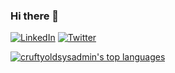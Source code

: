 ### Hi there 👋

<!--
**cruftyoldsysadmin/cruftyoldsysadmin** is a ✨ _special_ ✨ repository because its `README.md` (this file) appears on your GitHub profile.

Here are some ideas to get you started:

- 🔭 I’m currently working on ...
- 🌱 I’m currently learning ...
- 👯 I’m looking to collaborate on ...
- 🤔 I’m looking for help with ...
- 💬 Ask me about ...
- 📫 How to reach me: ...
- 😄 Pronouns: ...
- ⚡ Fun fact: ...
-->

[![LinkedIn](https://img.shields.io/badge/linkedin-%230077B5.svg?style=for-the-badge&logo=linkedin&logoColor=white)](https://www.linkedin.com/in/cruftyoldsysadmin)
[![Twitter](https://img.shields.io/badge/NomadicDrummer-%231DA1F2.svg?style=for-the-badge&logo=Twitter&logoColor=white)](https://twitter.com/NomadicDrummer)

[![cruftyoldsysadmin's top languages](https://github-readme-stats.vercel.app/api/top-langs/?username=cruftyoldsysadmin&theme=blue-green)](https://github.com/cruftyoldsysadmin/github-readme-stats)
